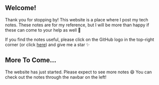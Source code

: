 ## Welcome!

Thank you for stopping by! This website is a place where I post my tech notes. These notes are for my reference, but I will be more than happy if these can come to your help as well 🎉

If you find the notes useful, please click on the GitHub logo in the top-right corner (or click [here](https://github.com/TerryDRK/docsify)) and give me a star ✨

## More To Come...

The website has just started. Please expect to see more notes 😄 You can check out the notes through the navbar on the left!
